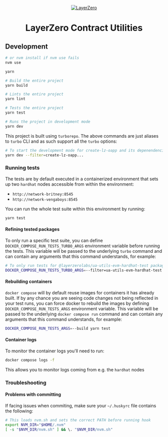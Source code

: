 <p align="center">
  <a href="https://layerzero.network">
    <img alt="LayerZero" style="max-width: 500px" src="https://d3a2dpnnrypp5h.cloudfront.net/bridge-app/lz.png"/>
  </a>
</p>

<h1 align="center">LayerZero Contract Utilities</h1>

## Development

```bash
# or nvm install if nvm use fails
nvm use

yarn

# Build the entire project
yarn build

# Lints the entire project
yarn lint

# Tests the entire project
yarn test

# Runs the project in development mode
yarn dev
```

This project is built using `turborepo`. The above commands are just aliases to `turbo` CLI and as such support all the `turbo` options:

```bash
# To start the development mode for create-lz-oapp and its depenendencies
yarn dev --filter=create-lz-oapp...
```

### Running tests

The tests are by default executed in a containerized environment that sets up two `hardhat` nodes accessible from within the environment:

- `http://network-britney:8545`
- `http://network-vengaboys:8545`

You can run the whole test suite within this environment by running:

```bash
yarn test
```

#### Refining tested packages

To only run a specific test suite, you can define `DOCKER_COMPOSE_RUN_TESTS_TURBO_ARGS` environment variable before running the tests. This variable will be passed to the underlying `turbo` command and can contain any arguments that this command understands, for example:

```bash
# To only run tests for @layerzerolabs/ua-utils-evm-hardhat-test package
DOCKER_COMPOSE_RUN_TESTS_TURBO_ARGS=--filter=ua-utils-evm-hardhat-test yarn test
```

#### Rebuilding containers

`docker compose` will by default reuse images for containers it has already built. If by any chance you are seeing code changes not being reflected in your test runs, you can force docker to rebuild the images by defining `DOCKER_COMPOSE_RUN_TESTS_ARGS` environment variable. This variable will be passed to the underlying `docker compose run` command and can contain any arguments that this command understands, for example:

```bash
DOCKER_COMPOSE_RUN_TESTS_ARGS=--build yarn test
```

#### Container logs

To monitor the container logs you'll need to run:

```bash
docker compose logs -f
```

This allows you to monitor logs coming from e.g. the `hardhat` nodes

### Troubleshooting

#### Problems with committing

If facing issues when commiting, make sure your `~/.huskyrc` file contains the following:

```bash
# This loads nvm.sh and sets the correct PATH before running hook
export NVM_DIR="$HOME/.nvm"
[ -s "$NVM_DIR/nvm.sh" ] && \. "$NVM_DIR/nvm.sh"
```
